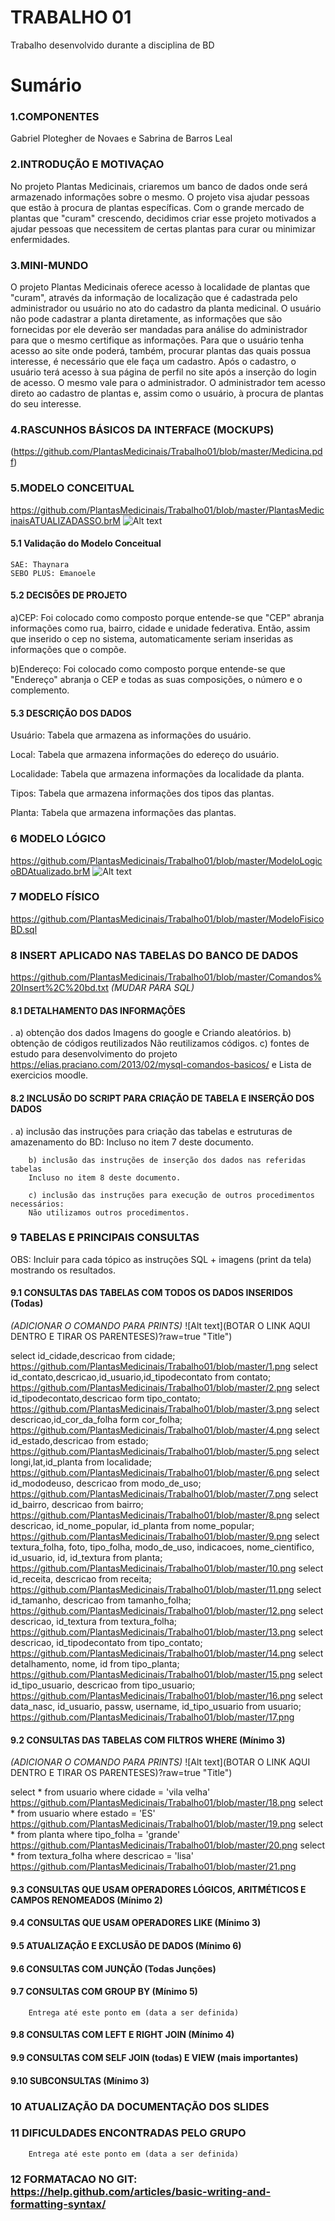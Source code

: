 # TRABALHO 01
Trabalho desenvolvido durante a disciplina de BD

# Sumário

### 1.COMPONENTES<br>
Gabriel Plotegher de Novaes e Sabrina de Barros Leal<br>

### 2.INTRODUÇÃO E MOTIVAÇAO<br>
No projeto Plantas Medicinais, criaremos um banco de dados onde será armazenado informações sobre o mesmo. O projeto visa ajudar pessoas que estão à procura de plantas específicas. Com o grande mercado de plantas que "curam" crescendo, decidimos criar esse projeto motivados a ajudar pessoas que necessitem de certas plantas para curar ou minimizar enfermidades. <br>

### 3.MINI-MUNDO<br>
O projeto Plantas Medicinais oferece acesso à localidade de plantas que "curam", através da informação de localização que é cadastrada pelo administrador ou usuário no ato do cadastro da planta medicinal. O usuário não pode cadastrar a planta diretamente, as informações que são fornecidas por ele deverão ser mandadas para análise do administrador para que o mesmo certifique as informações.
Para que o usuário tenha acesso ao site onde poderá, também, procurar plantas das quais possua interesse, é necessário que ele faça um cadastro. Após o cadastro, o usuário terá acesso à sua página de perfil no site após a inserção do login de acesso. O mesmo vale para o administrador.
O administrador tem acesso direto ao cadastro de plantas e, assim como o usuário, à procura de plantas do seu interesse.<br>

### 4.RASCUNHOS BÁSICOS DA INTERFACE (MOCKUPS)<br>
(https://github.com/PlantasMedicinais/Trabalho01/blob/master/Medicina.pdf)


### 5.MODELO CONCEITUAL<br>
https://github.com/PlantasMedicinais/Trabalho01/blob/master/PlantasMedicinaisATUALIZADASSO.brM
![Alt text](https://github.com/PlantasMedicinais/Trabalho01/blob/master/print%20bd%20conceitual.png?raw=true "Title")

  
#### 5.1 Validação do Modelo Conceitual
    SAE: Thaynara
    SEBO PLUS: Emanoele

#### 5.2 DECISÕES DE PROJETO
a)CEP: Foi colocado como composto porque entende-se que "CEP" abranja informações como rua, bairro, cidade e unidade federativa. Então,   assim que inserido o cep no sistema, automaticamente seriam inseridas as informações que o compõe.

b)Endereço: Foi colocado como composto porque entende-se que "Endereço" abranja o CEP e todas as suas composições, o número e o           complemento.

#### 5.3 DESCRIÇÃO DOS DADOS 
Usuário: Tabela que armazena as informações do usuário.

Local: Tabela que armazena informações do edereço do usuário.

Localidade: Tabela que armazena informações da localidade da planta.

Tipos: Tabela que armazena informações dos tipos das plantas.

Planta: Tabela que armazena informações das plantas.

### 6	MODELO LÓGICO<br>
https://github.com/PlantasMedicinais/Trabalho01/blob/master/ModeloLogicoBDAtualizado.brM
![Alt text](https://github.com/PlantasMedicinais/Trabalho01/blob/master/printatualizadologico.png?raw=true "Title")

### 7	MODELO FÍSICO<br>

https://github.com/PlantasMedicinais/Trabalho01/blob/master/ModeloFisicoBD.sql


### 8	INSERT APLICADO NAS TABELAS DO BANCO DE DADOS<br>

https://github.com/PlantasMedicinais/Trabalho01/blob/master/Comandos%20Insert%2C%20bd.txt *(MUDAR PARA SQL)*

#### 8.1 DETALHAMENTO DAS INFORMAÇÕES
.
        a) obtenção dos dados
Imagens do google e Criando aleatórios.
        b) obtenção de códigos reutilizados
Não reutilizamos códigos.
        c) fontes de estudo para desenvolvimento do projeto
https://elias.praciano.com/2013/02/mysql-comandos-basicos/ e Lista de exercicios moodle.
        
#### 8.2 INCLUSÃO DO SCRIPT PARA CRIAÇÃO DE TABELA E INSERÇÃO DOS DADOS
.
        a) inclusão das instruções para criação das tabelas e estruturas de amazenamento do BD:
        Incluso no item 7 deste documento.
        
        b) inclusão das instruções de inserção dos dados nas referidas tabelas
        Incluso no item 8 deste documento.
        
        c) inclusão das instruções para execução de outros procedimentos necessários:
        Não utilizamos outros procedimentos.

        
### 9	TABELAS E PRINCIPAIS CONSULTAS<br>
OBS: Incluir para cada tópico as instruções SQL + imagens (print da tela) mostrando os resultados.<br>
#### 9.1	CONSULTAS DAS TABELAS COM TODOS OS DADOS INSERIDOS (Todas) <br>

*(ADICIONAR O COMANDO PARA PRINTS)*
![Alt text](BOTAR O LINK AQUI DENTRO E TIRAR OS PARENTESES)?raw=true "Title")

select id_cidade,descricao from cidade;
https://github.com/PlantasMedicinais/Trabalho01/blob/master/1.png
select id_contato,descricao,id_usuario,id_tipodecontato from contato;
https://github.com/PlantasMedicinais/Trabalho01/blob/master/2.png
select id_tipodecontato,descricao form tipo_contato;
https://github.com/PlantasMedicinais/Trabalho01/blob/master/3.png
select descricao,id_cor_da_folha form cor_folha;
https://github.com/PlantasMedicinais/Trabalho01/blob/master/4.png
select id_estado,descricao from estado;
https://github.com/PlantasMedicinais/Trabalho01/blob/master/5.png
select longi,lat,id_planta from localidade;
https://github.com/PlantasMedicinais/Trabalho01/blob/master/6.png
select id_mododeuso, descricao from modo_de_uso;
https://github.com/PlantasMedicinais/Trabalho01/blob/master/7.png
select id_bairro, descricao from bairro;
https://github.com/PlantasMedicinais/Trabalho01/blob/master/8.png
select descricao, id_nome_popular, id_planta from nome_popular;
https://github.com/PlantasMedicinais/Trabalho01/blob/master/9.png
select textura_folha, foto, tipo_folha, modo_de_uso, indicacoes, nome_cientifico, id_usuario, id, id_textura from planta;
https://github.com/PlantasMedicinais/Trabalho01/blob/master/10.png
select id_receita, descricao from receita;
https://github.com/PlantasMedicinais/Trabalho01/blob/master/11.png
select id_tamanho, descricao from tamanho_folha;
https://github.com/PlantasMedicinais/Trabalho01/blob/master/12.png
select descricao, id_textura from textura_folha;
https://github.com/PlantasMedicinais/Trabalho01/blob/master/13.png
select descricao, id_tipodecontato from tipo_contato;
https://github.com/PlantasMedicinais/Trabalho01/blob/master/14.png
select detalhamento, nome, id from tipo_planta;
https://github.com/PlantasMedicinais/Trabalho01/blob/master/15.png
select id_tipo_usuario, descricao from tipo_usuario;
https://github.com/PlantasMedicinais/Trabalho01/blob/master/16.png
select data_nasc, id_usuario, passw, username, id_tipo_usuario from usuario;
https://github.com/PlantasMedicinais/Trabalho01/blob/master/17.png

#### 9.2	CONSULTAS DAS TABELAS COM FILTROS WHERE (Mínimo 3) <br>

*(ADICIONAR O COMANDO PARA PRINTS)*
![Alt text](BOTAR O LINK AQUI DENTRO E TIRAR OS PARENTESES)?raw=true "Title")

select * from usuario where cidade = 'vila velha'
https://github.com/PlantasMedicinais/Trabalho01/blob/master/18.png
select * from usuario where estado = 'ES'
https://github.com/PlantasMedicinais/Trabalho01/blob/master/19.png
select * from planta where tipo_folha = 'grande'
https://github.com/PlantasMedicinais/Trabalho01/blob/master/20.png
select * from textura_folha where descricao = 'lisa'
https://github.com/PlantasMedicinais/Trabalho01/blob/master/21.png

#### 9.3	CONSULTAS QUE USAM OPERADORES LÓGICOS, ARITMÉTICOS E CAMPOS RENOMEADOS (Mínimo 2)<br>
#### 9.4	CONSULTAS QUE USAM OPERADORES LIKE (Mínimo 3)  <br>
#### 9.5	ATUALIZAÇÃO E EXCLUSÃO DE DADOS (Mínimo 6)<br>
#### 9.6	CONSULTAS COM JUNÇÃO (Todas Junções)<br>
#### 9.7	CONSULTAS COM GROUP BY (Mínimo 5)<br>
        Entrega até este ponto em (data a ser definida)
        
#### 9.8	CONSULTAS COM LEFT E RIGHT JOIN (Mínimo 4) <br>
#### 9.9	CONSULTAS COM SELF JOIN (todas) E VIEW (mais importantes) <br>
#### 9.10	SUBCONSULTAS (Mínimo 3) <br>
### 10	ATUALIZAÇÃO DA DOCUMENTAÇÃO DOS SLIDES<br>
### 11	DIFICULDADES ENCONTRADAS PELO GRUPO<br>

        Entrega até este ponto em (data a ser definida)
        
### 12  FORMATACAO NO GIT: https://help.github.com/articles/basic-writing-and-formatting-syntax/
